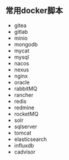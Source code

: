 ## 常用docker脚本
- gitea
- gitlab
- minio
- mongodb
- mycat
- mysql
- nacos
- nexus
- nginx
- oracle
- rabbitMQ
- rancher
- redis
- redmine
- rocketMQ
- solr
- sqlserver
- tomcat
- elasticsearch
- influxdb
- cadvisor
